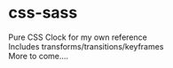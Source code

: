 # css-sass
Pure CSS Clock for my own reference   
Includes transforms/transitions/keyframes   
More to come....